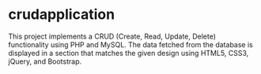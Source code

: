 # crudapplication
This project implements a CRUD (Create, Read, Update, Delete) functionality using PHP and MySQL. The data fetched from the database is displayed in a section that matches the given design using HTML5, CSS3, jQuery, and Bootstrap.
